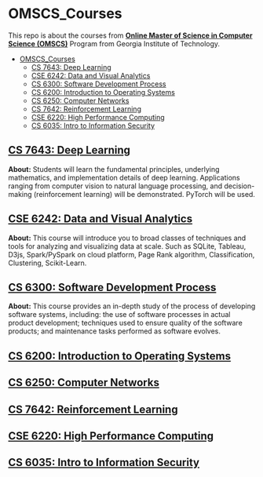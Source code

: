 # OMSCS_Courses

This repo is about the courses from [**Online Master of Science in Computer Science (OMSCS)**](https://omscs.gatech.edu/home) Program from Georgia Institute of Technology.

- [OMSCS\_Courses](#omscs_courses)
  - [CS 7643: Deep Learning](#cs-7643-deep-learning)
  - [CSE 6242: Data and Visual Analytics](#cse-6242-data-and-visual-analytics)
  - [CS 6300: Software Development Process](#cs-6300-software-development-process)
  - [CS 6200: Introduction to Operating Systems](#cs-6200-introduction-to-operating-systems)
  - [CS 6250: Computer Networks](#cs-6250-computer-networks)
  - [CS 7642: Reinforcement Learning](#cs-7642-reinforcement-learning)
  - [CSE 6220: High Performance Computing](#cse-6220-high-performance-computing)
  - [CS 6035: Intro to Information Security](#cs-6035-intro-to-information-security)
## [CS 7643: Deep Learning](https://github.com/ycheng22/OMSCS_Courses/tree/main/CS%207643%20Deep%20Learning)

  **About:** Students will learn the fundamental principles, underlying mathematics, and implementation details of deep learning. Applications ranging from computer vision to natural language processing, and decision-making (reinforcement learning) will be demonstrated. PyTorch will be used.
## [CSE 6242: Data and Visual Analytics](https://github.com/ycheng22/OMSCS_Courses/tree/main/CSE%206242%20Data%20and%20Visual%20Analytics)

  **About:** This course will introduce you to broad classes of techniques and tools for analyzing and visualizing data at scale. Such as SQLite, Tableau, D3js, Spark/PySpark on cloud platform, Page Rank algorithm, Classification, Clustering, Scikit-Learn.

## [CS 6300: Software Development Process](https://github.com/ycheng22/OMSCS_Courses/tree/main/CS%206300%20Software%20Development%20Process)
  **About:** This course provides an in-depth study of the process of developing software systems, including: the use of software processes in actual product development; techniques used to ensure quality of the software products; and maintenance tasks performed as software evolves.

## [CS 6200: Introduction to Operating Systems](https://github.com/ycheng22/OMSCS_Courses/tree/main/CS%206200%20Intro%20to%20OS)

## [CS 6250: Computer Networks](https://github.com/ycheng22/OMSCS_Courses/tree/main/CS%206250%20Computer%20Networks)

## [CS 7642: Reinforcement Learning](https://github.com/ycheng22/OMSCS_Courses/tree/main/CS%207642%20Reinforcement%20Learning)

## [CSE 6220: High Performance Computing](https://github.com/ycheng22/OMSCS_Courses/tree/main/CSE%206220%20High%20Performance%20Computing)

## [CS 6035: Intro to Information Security](https://github.com/ycheng22/OMSCS_Courses/tree/main/CS%206035%20Intro%20to%20Information%20Security)


